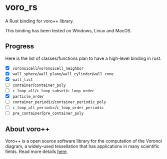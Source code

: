 # voro_rs

A Rust binding for voro++ library.

This binding has been tested on Windows, Linux and MacOS.

## Progress

Here is the list of classes/functions plan to have a high-level binding in rust.

- [x] `voronoicell`/`voronoicell_neighbor`
- [x] `wall_sphere`/`wall_plane`/`wall_cylinder`/`wall_cone`
- [x] `wall_list`
- [ ] `container`/`container_poly`
- [ ] `c_loop_all`/`c_loop_subset`/`c_loop_order`
- [x] `particle_order`
- [ ] `container_periodic`/`container_periodic_poly`
- [ ] `c_loop_all_periodic`/`c_loop_order_periodic`
- [ ] `pre_container`/`pre_container_poly`

## About voro++

Voro++ is a open source software library for the computation of the Voronoi diagram, a widely-used tessellation that has applications in many scientific fields. Read more details [here](https://math.lbl.gov/voro++/about.html).

